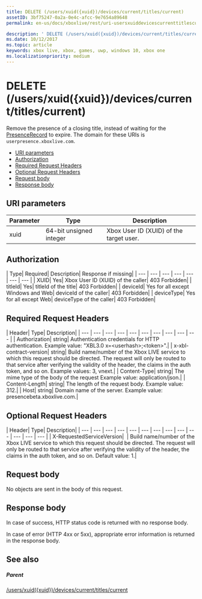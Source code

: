 ```yaml
---
title: DELETE (/users/xuid({xuid})/devices/current/titles/current)
assetID: 3bf75247-0a2a-0e4c-afcc-9e7654a89648
permalink: en-us/docs/xboxlive/rest/uri-usersxuiddevicescurrenttitlescurrentdelete.html

description: ' DELETE (/users/xuid({xuid})/devices/current/titles/current)'
ms.date: 10/12/2017
ms.topic: article
keywords: xbox live, xbox, games, uwp, windows 10, xbox one
ms.localizationpriority: medium
---
```

# DELETE (/users/xuid({xuid})/devices/current/titles/current)
Remove the presence of a closing title, instead of waiting for the [PresenceRecord](../../json/json-presencerecord.md) to expire. 
The domain for these URIs is `userpresence.xboxlive.com`.
 
  * [URI parameters](#ID4EZ)
  * [Authorization](#ID4EEB)
  * [Required Request Headers](#ID4ERD)
  * [Optional Request Headers](#ID4EVF)
  * [Request body](#ID4EVG)
  * [Response body](#ID4EAH)
 
<a id="ID4EZ"></a>

 
## URI parameters
 
| Parameter| Type| Description| 
| --- | --- | --- | 
| xuid| 64-bit unsigned integer| Xbox User ID (XUID) of the target user.| 
  
<a id="ID4EEB"></a>

 
## Authorization
 
| Type| Required| Description| Response if missing| 
| --- | --- | --- | --- | --- | --- | --- | 
| XUID| Yes| Xbox User ID (XUID) of the caller| 403 Forbidden| 
| titleId| Yes| titleId of the title| 403 Forbidden| 
| deviceId| Yes for all except Windows and Web| deviceId of the caller| 403 Forbidden| 
| deviceType| Yes for all except Web| deviceType of the caller| 403 Forbidden| 
  
<a id="ID4ERD"></a>

 
## Required Request Headers
 
| Header| Type| Description| 
| --- | --- | --- | --- | --- | --- | --- | --- | --- | --- | 
| Authorization| string| Authentication credentials for HTTP authentication. Example value: "XBL3.0 x=&lt;userhash>;&lt;token>".| 
| x-xbl-contract-version| string| Build name/number of the Xbox LIVE service to which this request should be directed. The request will only be routed to that service after verifying the validity of the header, the claims in the auth token, and so on. Example values: 3, vnext.| 
| Content-Type| string| The mime type of the body of the request Example value: application/json.| 
| Content-Length| string| The length of the request body. Example value: 312.| 
| Host| string| Domain name of the server. Example value: presencebeta.xboxlive.com.| 
  
<a id="ID4EVF"></a>

 
## Optional Request Headers
 
| Header| Type| Description| 
| --- | --- | --- | --- | --- | --- | --- | --- | --- | --- | --- | --- | --- | 
| X-RequestedServiceVersion|  | Build name/number of the Xbox LIVE service to which this request should be directed. The request will only be routed to that service after verifying the validity of the header, the claims in the auth token, and so on. Default value: 1.| 
  
<a id="ID4EVG"></a>

 
## Request body
 
No objects are sent in the body of this request.
  
<a id="ID4EAH"></a>

 
## Response body
 
In case of success, HTTP status code is returned with no response body.
 
In case of error (HTTP 4xx or 5xx), appropriate error information is returned in the response body.
  
<a id="ID4ELH"></a>

 
## See also
 
<a id="ID4ENH"></a>

 
##### Parent 

[/users/xuid({xuid})/devices/current/titles/current](uri-usersxuiddevicescurrenttitlescurrent.md)

   